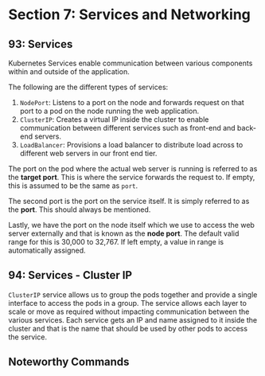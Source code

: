 # Section 7: Services and Networking

## 93: Services

Kubernetes Services enable communication between various components
within and outside of the application.

The following are the different types of services:

1. `NodePort`: Listens to a port on the node and forwards request on that port
to a pod on the node running the web application.
2. `ClusterIP`: Creates a virtual IP inside the cluster to enable communication
between different services such as front-end and back-end servers.
3. `LoadBalancer`: Provisions a load balancer to distribute load across to
different web servers in our front end tier.

The port on the pod where the actual web server is running is referred to as
the **target port**. This is where the service forwards the request to.
If empty, this is assumed to be the same as `port`.

The second port is the port on the service itself. It is simply referred to as
the **port**. This should always be mentioned.

Lastly, we have the port on the node itself which we use to access the web server
externally and that is known as the **node port**.
The default valid range for this is 30,000  to 32,767.
If left empty, a value in range is automatically assigned.

## 94: Services - Cluster IP

`ClusterIP` service allows us to group the pods together and provide a single
interface to access the pods in a group. The service allows each layer to scale
or move as required without impacting communication between the various services.
Each service gets an IP and name assigned to it inside the cluster and
that is the name that should be used by other pods to access the service.

## Noteworthy Commands
